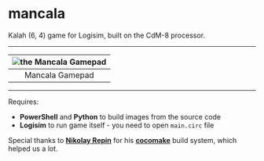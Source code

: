 # mancala
Kalah (6, 4) game for Logisim, built on the CdM-8 processor.

---
| ![the Mancala Gamepad](export/gamepad.png)|
|:-----------------------------------------------:|
|                 Mancala Gamepad                 |

---

Requires:
- **PowerShell** and **Python** to build images from the source code
- **Logisim** to run game itself - you need to open `main.circ` file

Special thanks to [**Nikolay Repin**](https://github.com/Intelix8996) for his [**cocomake**](https://github.com/Intelix8996/cocomake) build system, which helped us a lot.
